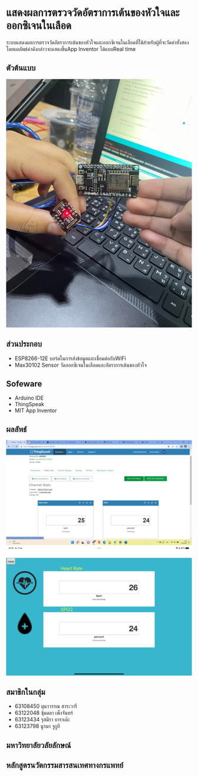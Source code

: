 # แสดงผลการตรวจวัดอัตราการเต้นของหัวใจและออกซิเจนในเลือด
ระบบแสดงผลการตรวจวัดอัตราการเต้นของหัวใจและออกซิเจนในเลือดที่ใช้สำหรับผู้ที่จะวัดค่าทั้งสอง โดยผลลัพธ์ค่าดังกล่าวจะแสดงขึ้นApp Inventor ได้แบบReal time

## ตัวต้นแบบ
  ![program](https://github.com/Munawan2001/Project-term/blob/main/%E0%B8%95%E0%B9%89%E0%B8%99%E0%B9%81%E0%B8%9A%E0%B8%9A.jpg)


## ส่วนประกอบ
- ESP8266-12E 
  บอร์ดในการส่งข้อมูลและเชื่อมต่อกับWiFi
- Max30102 
  Sensor วัดออกซิเจนในเลือดและอัตราการเต้นของหัวใจ

## Sofeware
- Arduino IDE
- ThingSpeak
- MIT App lnventor

## ผลลัพธ์
  ![program](https://github.com/Munawan2001/Project-term/blob/main/%E0%B8%AB%E0%B8%99%E0%B9%89%E0%B8%B2Think%20speak.png)
  ![program](https://github.com/Munawan2001/Project-term/blob/main/mit%20app%20inventer.jpg)

## สมาชิกในกลุ่ม
  - 63108450 มุนาวรรณ สาระวารี
  - 63122048 ซุ้มดลา เพ็งจันทร์
  - 63123434 รุสมีรา บาราเต๊ะ
  - 63123798 นูรมา จูกูยี 
  
## มหาวิทยาลัยวลัยลักษณ์

## หลักสูตรนวัตกรรมสารสนเทศทางกรแพทย์
